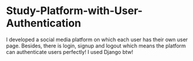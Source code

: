 # Study-Platform-with-User-Authentication
I developed a social media platform on which each user has their own user page. Besides, there is login, signup and logout which means the platform can authenticate users perfectly!
I used Django btw!
